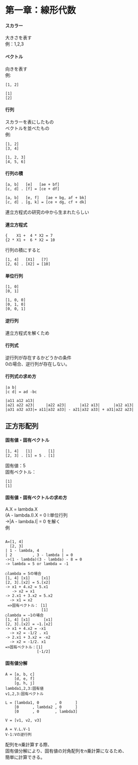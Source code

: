  # 第一章：線形代数

 #### スカラー　
大きさを表す<br/>
例：1,2,3

 #### ベクトル
向きを表す<br/>
例:
 ```
[1, 2]

[1]
[2]
 ```
 #### 行列
スカラーを表にしたもの<br/>
ベクトルを並べたもの<br/>
例:<br/>
 ```
 [1, 2]
 [3, 4]
 
 [1, 2, 3]
 [4, 5, 6]
 ```

 #### 行列の積
 ```
 [a, b]   [e]   [ae + bf]
 [c, d] . [f] = [ce + df]
 
 [a, b]   [e, f]   [ae + bg, af + bk]
 [c, d] . [g, k] = [ce + dg, cf + dk]
 ```
連立方程式の研究の中から生まれたらしい

  #### 連立方程式
 ```
 {    X1 +  4 * X2 = 7
 {2 * X1 +  6 * X2 = 10
 ```
 行列の積にすると
  ```
 [1, 4]   [X1]   [7]
 [2, 6] . [X2] = [10]
 ```
 #### 単位行列
```
[1, 0]
[0, 1]

[1, 0, 0]
[0, 1, 0]
[0, 0, 1]
```
 #### 逆行列
連立方程式を解くため


 #### 行列式
逆行列が存在するかどうかの条件<br/>
0の場合、逆行列が存在しない。

 #### 行列式の求め方
```
|a b|
|c d| = ad -bc

|a11 a12 a13|
|a21 a22 a23|     |a22 a23|      |a12 a13|      |a12 a13|
|a31 a32 a33|= a11|a32 a33| - a21|a32 a33| + a31|a22 a23|
```
## 正方形配列
 #### 固有値・固有ベクトル
 ```
 [1, 4]   [1]       [1]
 [2, 3] . [1] = 5 . [1]
 ```
 固有値：5<br/>
 固有ベクトル：
 ```
 [1]
 [1]
 ```
 #### 固有値・固有ベクトルの求め方
 A.X = lambda.X<br/>
 (A - lambda.I).X = 0 I:単位行列<br/>
 →|A - lambda.I| = 0 を解く<br/>
 例
 ```
 
 A=[1, 4]
   [2, 3]
 | 1 - lambda, 4          |
 | 2         , 3 - lambda | = 0
 ->(1 - lambda)(3 - lambda) - 8 = 0
 -> lambda = 5 or lambda = -1
 
 ○lambda = 5の場合
 [1, 4] [x1]     [x1]
 [2, 3].[x2] = 5.[x2]
 -> x1 + 4.x2 = 5.x1
    -> x2 = x1
 -> 2.x1 + 3.x2 = 5.x2
   -> x1 = x2
  =>固有ベクトル： [1]
                 [1]
 ○lambda = −1の場合
 [1, 4] [x1]      [x1]
 [2, 3].[x2] = −1.[x2]
 -> x1 + 4.x2 = -x1
   -> x2 = -1/2 . x1
 -> 2.x1 + 3.x2 = -x2
   -> x2 = -1/2. x1
 =>固有ベクトル：[1]
               [-1/2]
 ```
 #### 固有値分解
 ```
 A = [a, b, c]
     [d, e, f]
     [g, h, j]
 lambda1,2,3:固有値
 v1,2,3:固有ベクトル
 
 L = [lambda1, 0       , 0      ]
     [0      , lambda2 , 0      ]
     [0      , 0       , lambda3]
 
 V = [v1, v2, v3]
 
 A = V.L.V-1
 V-1:Vの逆行列
 
 ```
 配列をn乗計算する際、<br/>
 固有値分解により、固有値の対角配列をn乗計算になるため、<br/>
 簡単に計算できる。<br/>
